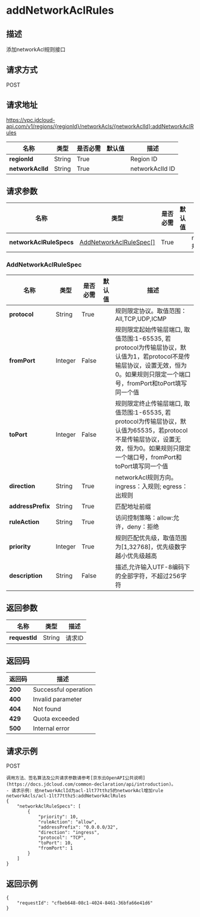 # addNetworkAclRules


## 描述
添加networkAcl规则接口

## 请求方式
POST

## 请求地址
https://vpc.jdcloud-api.com/v1/regions/{regionId}/networkAcls/{networkAclId}:addNetworkAclRules

|名称|类型|是否必需|默认值|描述|
|---|---|---|---|---|
|**regionId**|String|True| |Region ID|
|**networkAclId**|String|True| |networkAclId ID|

## 请求参数
|名称|类型|是否必需|默认值|描述|
|---|---|---|---|---|
|**networkAclRuleSpecs**|[AddNetworkAclRuleSpec[]](#addnetworkaclrulespec)|True| |networkAcl规则列表|

### <div id="AddNetworkAclRuleSpec">AddNetworkAclRuleSpec</div>
|名称|类型|是否必需|默认值|描述|
|---|---|---|---|---|
|**protocol**|String|True| |规则限定协议。取值范围：All,TCP,UDP,ICMP|
|**fromPort**|Integer|False| |规则限定起始传输层端口, 取值范围:1-65535, 若protocol为传输层协议，默认值为1，若protocol不是传输层协议，设置无效，恒为0。如果规则只限定一个端口号，fromPort和toPort填写同一个值|
|**toPort**|Integer|False| |规则限定终止传输层端口, 取值范围:1-65535, 若protocol为传输层协议，默认值为65535，若protocol不是传输层协议，设置无效，恒为0。如果规则只限定一个端口号，fromPort和toPort填写同一个值|
|**direction**|String|True| |networkAcl规则方向。ingress：入规则; egress：出规则|
|**addressPrefix**|String|True| |匹配地址前缀|
|**ruleAction**|String|True| |访问控制策略：allow:允许，deny：拒绝|
|**priority**|Integer|True| |规则匹配优先级，取值范围为[1,32768]，优先级数字越小优先级越高|
|**description**|String|False| |描述,允许输入UTF-8编码下的全部字符，不超过256字符|

## 返回参数
|名称|类型|描述|
|---|---|---|
|**requestId**|String|请求ID|


## 返回码
|返回码|描述|
|---|---|
|**200**|Successful operation|
|**400**|Invalid parameter|
|**404**|Not found|
|**429**|Quota exceeded|
|**500**|Internal error|

## 请求示例
POST
```
调用方法、签名算法及公共请求参数请参考[京东云OpenAPI公共说明](https://docs.jdcloud.com/common-declaration/api/introduction)。
- 请求示例: 给networkAclId为acl-1lt77tthz5的networkAcl增加rule
networkAcls/acl-1lt77tthz5:addNetworkAclRules
{
    "networkAclRuleSpecs": [
        {
            "priority": 10,
            "ruleAction": "allow",
            "addressPrefix": "0.0.0.0/32",
            "direction": "ingress",
            "protocol": "TCP",
            "toPort": 10,
            "fromPort": 1
        }
    ]
}

```

## 返回示例
```
{
    "requestId": "cfbeb648-08c1-4024-8461-36bfa66e41d6"
}
```

